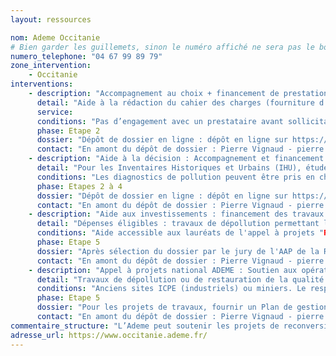 ```yaml
---
layout: ressources

nom: Ademe Occitanie
# Bien garder les guillemets, sinon le numéro affiché ne sera pas le bon
numero_telephone: "04 67 99 89 79" 
zone_intervention: 
    - Occitanie
interventions:
    - description: "Accompagnement au choix + financement de prestations AMO spécialisée « sols pollués » pour mener les études et travaux"
      detail: "Aide à la rédaction du cahier des charges (fourniture d’un cahier des charges type), aide au choix du prestataire. Co-financement jusqu’à 70%, plafond d’assiette à 100k€ (montant maximum du devis accepté)."
      service: 
      conditions: "Pas d’engagement avec un prestataire avant sollicitation de l'ADEME. Respect de la méthodologie nationale Sites et Sols Pollués (en passant par des prestataires certifiés LNE). L’opération ne doit pas permettre au pollueur de déroger à ses obligations conformément au principe de pollueur-payeur."
      phase: Etape 2
      dossier: "Dépôt de dossier en ligne : dépôt en ligne sur https://agirpourlatransition.ademe.fr/entreprises/dispositif-aide/aide-etudes-prealables-reconversion-friches-urbaines"
      contact: "En amont du dépôt de dossier : Pierre Vignaud - pierre.vignaud@ademe.fr - 04 67 99 89 73"
    - description: "Aide à la décision : Accompagnement et financement de la collectivité maître d’ouvrage à la réalisation des études et diagostics pour réhabiliter un site pollué"
      detail: "Pour les Inventaires Historiques et Urbains (IHU), études de vulnérabilité du foncier, Plans de gestion de la pollution et diagnostics associés, études d’interprétation de l’état des milieux, Plan de conception de travaux, études de faisabilité et essais pilotes. Aide à la rédaction du cahier des charges et accompagnement dans la relation avec les bureaux d’études. Co-financement jusqu'à 70%, assiette maximum des dépenses : de 50.000€ (études de diagnostic) à 100.000€ (étude d’accompagnement de projet) (montant maximum du devis accepté)."
      conditions: "Les diagnostics de pollution peuvent être pris en charge s’ils sont bien associés à un scénario de reconversion. Le plan de conception des travaux ne peut être pris en charge que pour les lauréats de l'AAP de la Région. Pas d’engagement avec un prestataire avant la sollicitation. Engagement à respecter la méthodologie nationale Sites et Sols Pollués (en passant par des prestataires certifiés LNE). L’opération ne doit pas permettre au pollueur de déroger à ses obligations conformément au principe de pollueur-payeur."
      phase: Etapes 2 à 4
      dossier: "Dépôt de dossier en ligne : dépôt en ligne sur https://agirpourlatransition.ademe.fr/entreprises/dispositif-aide/aide-etudes-prealables-reconversion-friches-urbaines"
      contact: "En amont du dépôt de dossier : Pierre Vignaud - pierre.vignaud@ademe.fr - 04 67 99 89 73"
    - description: "Aide aux investissements : financement des travaux de dépollution"
      detail: "Dépenses éligibles : travaux de dépollution permettant la mise en compatibilité sanitaire et/ou environnementale du site pour l’usage visé ; dépenses liées au contrôle du chantier de dépollution par un bureau d’ingénierie certifié LNE indépendant de l’entreprise chargée des travaux ; dépenses liées à la réalisation de travaux de déconstruction exclusivement nécessaires à la dépollution (dépose des dalles par exemple) le cas échéant (hors coûts de désamiantage) ; dépenses des dispositions constructives pour la gestion des pollutions résiduelles (et/ou diffuses) le cas échéant. Co-financement jusqu'à 55%, assiette maximum des dépenses : 200.000€."
      conditions: "Aide accessible aux lauréats de l'appel à projets "Reconquête des friches" de la Région Occitanie. La demande d’aide ne devra pas être déposée avant que le dossier correspondant soit retenu par le jury régional de l’AAP."
      phase: Etape 5
      dossier: "Après sélection du dossier par le jury de l'AAP de la Région Occitanie, marche à suivre pour déposer le dossier de demande de subvention auprès de l'ADEME : https://www.occitanie.ademe.fr/lademe-en-region/demander-une-aide-lademe. Le dossier déposé au titre de l’AAP remplace le document technique type indiqué."
      contact: "En amont du dépôt de dossier : Pierre Vignaud - pierre.vignaud@ademe.fr - 04 67 99 89 73"
    - description: "Appel à projets national ADEME : Soutien aux opérations de recyclage des friches polluées"
      detail: "Travaux de dépollution ou de restauration de la qualité des milieux impactés pour assurer la compatibilité avec l’usage futur ou pour permettre un usage sans impacts sur les milieux, selon la méthodologie nationale Sites et Sols Pollués. Soutien aux travaux de dépollution, démolition, désamiantage, ainsi que de restauration ou d’aménagement des milieux. Priorité aux territoires où le marché fait défaut, et aux collectivités engagées dans les programmes Action coeur de ville, Petites Villes de Demain ou Territoire d’industrie. A partir de l’édition 2021, soutien aux études préalables à la phase de travaux pour finaliser les dossiers (diagnostics, Plan de gestion, Plan de Conception de travaux), notamment pour définir les ultimes conditions de mise en compatibilité sanitaire avec l’usage destiné. Bénéficiaires : Tous types de porteurs de projet avec ordre de priorité : 1- Petites et moyennes collectivités (tous usages), ainsi que les porteurs de projets pour des usages alternatifs ; 2- Autres collectivités, aménageurs publics, entreprises publiques locales, SEM et Etablissements Publics Fonciers d’Etat ou locaux, EPA, bailleurs sociaux ; 3- Aménageurs privés; 4- Promoteurs immobiliers, autres acteurs"
      conditions: "Anciens sites ICPE (industriels) ou miniers. Le responsable de la pollution n’est pas identifié ou ne peut être astreint réglementairement à supporter les coûts de dépollution, conformément au principe du “pollueur-payeur”. Les études doivent être ou avoir été conduites conformément à la méthodologie Sites et Sol Pollués (prestataires certifiés LNE). Le projet doit être déjà très mature, avec tous types de projets acceptés : usages “classiques” (renouvellement urbain, relocalisation d’activité) et usages “alternatifs” (renaturation, photovoltaïque, biomasse, etc.). Bonification d’aides si les modalités de gestion de la pollution sont exemplaires au regard de la méthode SSP. Les sites pollués par des substances radioactives, des agents pathogènes ou infectieux ainsi que par l’amiante sont exclus. La gestion des engins pyrotechniques est exclue. Les friches agricoles et anciennes décharges sont exclues."
      phase: Etape 5
      dossier: "Pour les projets de travaux, fournir un Plan de gestion récent et un avant-projet détaillé. Dépôt de dossier en ligne : https://agirpourlatransition.ademe.fr/entreprises/dispositif-aide/20201105/friches2021-7"
      contact: "En amont du dépôt de dossier : Pierre Vignaud - pierre.vignaud@ademe.fr - 04 67 99 89 73"
commentaire_structure: "L’Ademe peut soutenir les projets de reconversion avec d’autres axes d’entrée : énergie, économie circulaire, dimensionnement réseau de chaleurs, etc. Découvrez toutes les aides disponibles via la plateforme : https://agirpourlatransition.ademe.fr/entreprises/recherche-projets?aap%5B0%5D=vous_etes%3ACollectivit%C3%A9%20/%20Administration"
adresse_url: https://www.occitanie.ademe.fr/
---
```

